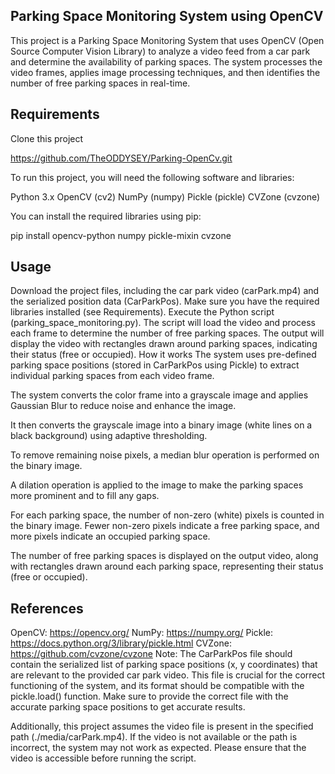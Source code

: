 ## Parking Space Monitoring System using OpenCV
This project is a Parking Space Monitoring System that uses OpenCV (Open Source Computer Vision Library) to analyze a video feed from a car park and determine the availability of parking spaces. The system processes the video frames, applies image processing techniques, and then identifies the number of free parking spaces in real-time.


## Requirements

Clone this project 

https://github.com/TheODDYSEY/Parking-OpenCv.git


To run this project, you will need the following software and libraries:

Python 3.x
OpenCV (cv2)
NumPy (numpy)
Pickle (pickle)
CVZone (cvzone)

You can install the required libraries using pip:

pip install opencv-python numpy pickle-mixin cvzone

## Usage
Download the project files, including the car park video (carPark.mp4) and the serialized position data (CarParkPos).
Make sure you have the required libraries installed (see Requirements).
Execute the Python script (parking_space_monitoring.py).
The script will load the video and process each frame to determine the number of free parking spaces.
The output will display the video with rectangles drawn around parking spaces, indicating their status (free or occupied).
How it works
The system uses pre-defined parking space positions (stored in CarParkPos using Pickle) to extract individual parking spaces from each video frame.

The system converts the color frame into a grayscale image and applies Gaussian Blur to reduce noise and enhance the image.

It then converts the grayscale image into a binary image (white lines on a black background) using adaptive thresholding.

To remove remaining noise pixels, a median blur operation is performed on the binary image.

A dilation operation is applied to the image to make the parking spaces more prominent and to fill any gaps.

For each parking space, the number of non-zero (white) pixels is counted in the binary image. Fewer non-zero pixels indicate a free parking space, and more pixels indicate an occupied parking space.

The number of free parking spaces is displayed on the output video, along with rectangles drawn around each parking space, representing their status (free or occupied).

## References
OpenCV: https://opencv.org/
NumPy: https://numpy.org/
Pickle: https://docs.python.org/3/library/pickle.html
CVZone: https://github.com/cvzone/cvzone
Note: The CarParkPos file should contain the serialized list of parking space positions (x, y coordinates) that are relevant to the provided car park video. This file is crucial for the correct functioning of the system, and its format should be compatible with the pickle.load() function. Make sure to provide the correct file with the accurate parking space positions to get accurate results.

Additionally, this project assumes the video file is present in the specified path (./media/carPark.mp4). If the video is not available or the path is incorrect, the system may not work as expected. Please ensure that the video is accessible before running the script.

